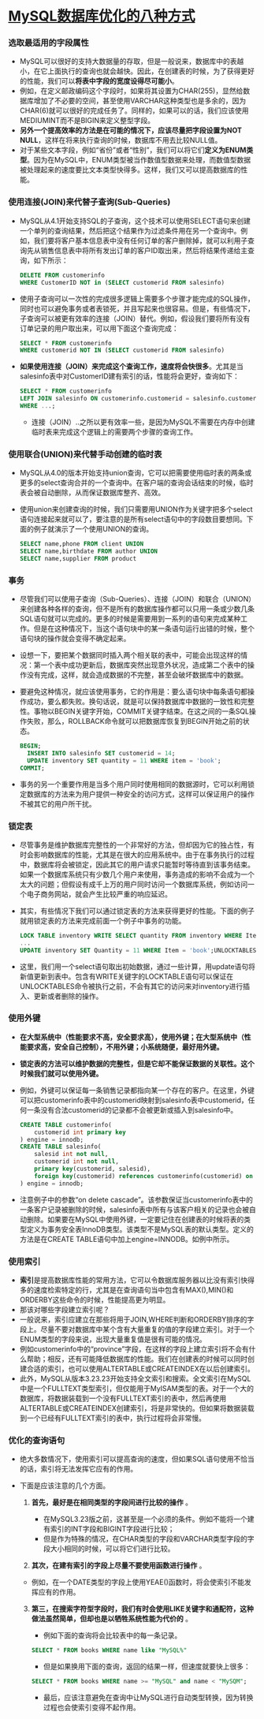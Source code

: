 # [MySQL数据库优化的八种方式](https://www.jianshu.com/p/dac715a88b44)

### 选取最适用的字段属性

- MySQL可以很好的支持大数据量的存取，但是一般说来，数据库中的表越小，在它上面执行的查询也就会越快。因此，在创建表的时候，为了获得更好的性能，我们可以**将表中字段的宽度设得尽可能小**。
- 例如，在定义邮政编码这个字段时，如果将其设置为CHAR(255)，显然给数据库增加了不必要的空间，甚至使用VARCHAR这种类型也是多余的，因为CHAR(6)就可以很好的完成任务了。同样的，如果可以的话，我们应该使用MEDIUMINT而不是BIGIN来定义整型字段。
- **另外一个提高效率的方法是在可能的情况下，应该尽量把字段设置为NOT NULL**，这样在将来执行查询的时候，数据库不用去比较NULL值。
- 对于某些文本字段，例如“省份”或者“性别”，我们可以将它们**定义为ENUM类型**。因为在MySQL中，ENUM类型被当作数值型数据来处理，而数值型数据被处理起来的速度要比文本类型快得多。这样，我们又可以提高数据库的性能。

### 使用连接(JOIN)来代替子查询(Sub-Queries)

- MySQL从4.1开始支持SQL的子查询，这个技术可以使用SELECT语句来创建一个单列的查询结果，然后把这个结果作为过滤条件用在另一个查询中。例如，我们要将客户基本信息表中没有任何订单的客户删除掉，就可以利用子查询先从销售信息表中将所有发出订单的客户ID取出来，然后将结果传递给主查询，如下所示：

  ```SQL
  DELETE FROM customerinfo
  WHERE CustomerID NOT in (SELECT customerid FROM salesinfo)
  ```

- 使用子查询可以一次性的完成很多逻辑上需要多个步骤才能完成的SQL操作，同时也可以避免事务或者表锁死，并且写起来也很容易。但是，有些情况下，子查询可以被更有效率的连接（JOIN）替代。例如，假设我们要将所有没有订单记录的用户取出来，可以用下面这个查询完成：

  ```SQL
  SELECT * FROM customerinfo
  WHERE customerid NOT IN (SELECT customerid FROM salesinfo)
  ```

- **如果使用连接（JOIN）来完成这个查询工作，速度将会快很多**。尤其是当salesinfo表中对CustomerID建有索引的话，性能将会更好，查询如下：

  ```SQL
  SELECT * FROM customerinfo
  LEFT JOIN salesinfo ON customerinfo.customerid = salesinfo.customerid
  WHERE ...;
  ```

  - 连接（JOIN）..之所以更有效率一些，是因为MySQL不需要在内存中创建临时表来完成这个逻辑上的需要两个步骤的查询工作。

### 使用联合(UNION)来代替手动创建的临时表

- MySQL从4.0的版本开始支持union查询，它可以把需要使用临时表的两条或更多的select查询合并的一个查询中。在客户端的查询会话结束的时候，临时表会被自动删除，从而保证数据库整齐、高效。

- 使用union来创建查询的时候，我们只需要用UNION作为关键字把多个select语句连接起来就可以了，要注意的是所有select语句中的字段数目要想同。下面的例子就演示了一个使用UNION的查询。

  ```SQL
  SELECT name,phone FROM client UNION
  SELECT name,birthdate FROM author UNION
  SELECT name,supplier FROM product
  ```

### 事务

- 尽管我们可以使用子查询（Sub-Queries）、连接（JOIN）和联合（UNION）来创建各种各样的查询，但不是所有的数据库操作都可以只用一条或少数几条SQL语句就可以完成的。更多的时候是需要用到一系列的语句来完成某种工作。但是在这种情况下，当这个语句块中的某一条语句运行出错的时候，整个语句块的操作就会变得不确定起来。

- 设想一下，要把某个数据同时插入两个相关联的表中，可能会出现这样的情况：第一个表中成功更新后，数据库突然出现意外状况，造成第二个表中的操作没有完成，这样，就会造成数据的不完整，甚至会破坏数据库中的数据。

- 要避免这种情况，就应该使用事务，它的作用是：要么语句块中每条语句都操作成功，要么都失败。换句话说，就是可以保持数据库中数据的一致性和完整性。事物以BEGIN关键字开始，COMMIT关键字结束。在这之间的一条SQL操作失败，那么，ROLLBACK命令就可以把数据库恢复到BEGIN开始之前的状态。

  ```SQL
  BEGIN;
    INSERT INTO salesinfo SET customerid = 14;
    UPDATE inventory SET quantity = 11 WHERE item = 'book';
  COMMIT;
  ```

- 事务的另一个重要作用是当多个用户同时使用相同的数据源时，它可以利用锁定数据库的方法来为用户提供一种安全的访问方式，这样可以保证用户的操作不被其它的用户所干扰。

### 锁定表

- 尽管事务是维护数据库完整性的一个非常好的方法，但却因为它的独占性，有时会影响数据库的性能，尤其是在很大的应用系统中。由于在事务执行的过程中，数据库将会被锁定，因此其它的用户请求只能暂时等待直到该事务结束。如果一个数据库系统只有少数几个用户来使用，事务造成的影响不会成为一个太大的问题；但假设有成千上万的用户同时访问一个数据库系统，例如访问一个电子商务网站，就会产生比较严重的响应延迟。

- 其实，有些情况下我们可以通过锁定表的方法来获得更好的性能。下面的例子就用锁定表的方法来完成前面一个例子中事务的功能。

  ```SQL
  LOCK TABLE inventory WRITE SELECT quantity FROM inventory WHERE Item = 'book';
  ...
  UPDATE inventory SET Quantity = 11 WHERE Item = 'book';UNLOCKTABLES
  ```

- 这里，我们用一个select语句取出初始数据，通过一些计算，用update语句将新值更新到表中。包含有WRITE关键字的LOCKTABLE语句可以保证在UNLOCKTABLES命令被执行之前，不会有其它的访问来对inventory进行插入、更新或者删除的操作。

### 使用外键

- **在大型系统中（性能要求不高，安全要求高），使用外键；在大型系统中（性能要求高，安全自己控制），不用外键；小系统随便，最好用外键。**


- **锁定表的方法可以维护数据的完整性，但是它却不能保证数据的关联性。这个时候我们就可以使用外键。**

- 例如，外键可以保证每一条销售记录都指向某一个存在的客户。在这里，外键可以把customerinfo表中的customerid映射到salesinfo表中customerid，任何一条没有合法customerid的记录都不会被更新或插入到salesinfo中。

  ```SQL
  CREATE TABLE customerinfo(
      customerid int primary key
  ) engine = innodb;
  CREATE TABLE salesinfo(
      salesid int not null, 
      customerid int not null, 
      primary key(customerid, salesid), 
      foreign key(customerid) references customerinfo(customerid) on delete cascade
  ) engine = innodb;
  ```

- 注意例子中的参数“on delete cascade”。该参数保证当customerinfo表中的一条客户记录被删除的时候，salesinfo表中所有与该客户相关的记录也会被自动删除。如果要在MySQL中使用外键，一定要记住在创建表的时候将表的类型定义为事务安全表InnoDB类型。该类型不是MySQL表的默认类型。定义的方法是在CREATE TABLE语句中加上engine=INNODB。如例中所示。

### 使用索引

- **索引**是提高数据库性能的常用方法，它可以令数据库服务器以比没有索引快得多的速度检索特定的行，尤其是在查询语句当中包含有MAX(),MIN()和ORDERBY这些命令的时候，性能提高更为明显。
- 那该对哪些字段建立索引呢？
- 一般说来，索引应建立在那些将用于JOIN,WHERE判断和ORDERBY排序的字段上。尽量不要对数据库中某个含有大量重复的值的字段建立索引。对于一个ENUM类型的字段来说，出现大量重复值是很有可能的情况。
- 例如customerinfo中的“province”字段，在这样的字段上建立索引将不会有什么帮助；相反，还有可能降低数据库的性能。我们在创建表的时候可以同时创建合适的索引，也可以使用ALTERTABLE或CREATEINDEX在以后创建索引。
- 此外，MySQL从版本3.23.23开始支持全文索引和搜索。全文索引在MySQL中是一个FULLTEXT类型索引，但仅能用于MyISAM类型的表。对于一个大的数据库，将数据装载到一个没有FULLTEXT索引的表中，然后再使用ALTERTABLE或CREATEINDEX创建索引，将是非常快的。但如果将数据装载到一个已经有FULLTEXT索引的表中，执行过程将会非常慢。

### 优化的查询语句

- 绝大多数情况下，使用索引可以提高查询的速度，但如果SQL语句使用不恰当的话，索引将无法发挥它应有的作用。

- 下面是应该注意的几个方面。

  1. **首先，最好是在相同类型的字段间进行比较的操作** 。

     - 在MySQL3.23版之前，这甚至是一个必须的条件。例如不能将一个建有索引的INT字段和BIGINT字段进行比较；
     - 但是作为特殊的情况，在CHAR类型的字段和VARCHAR类型字段的字段大小相同的时候，可以将它们进行比较。

  2.  **其次，在建有索引的字段上尽量不要使用函数进行操作** 。

     - 例如，在一个DATE类型的字段上使用YEAE()函数时，将会使索引不能发挥应有的作用。

  3. **第三，在搜索字符型字段时，我们有时会使用LIKE关键字和通配符，这种做法虽然简单，但却也是以牺牲系统性能为代价的** 。

     - 例如下面的查询将会比较表中的每一条记录。

     ```SQL
     SELECT * FROM books WHERE name like "MySQL%"
     ```

     - 但是如果换用下面的查询，返回的结果一样，但速度就要快上很多：

     ```SQL
     SELECT * FROM books WHERE name >= "MySQL" and name < "MySQM";
     ```

     - 最后，应该注意避免在查询中让MySQL进行自动类型转换，因为转换过程也会使索引变得不起作用。